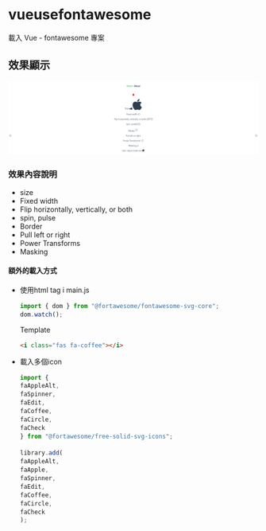 # vueusefontawesome

載入 Vue - fontawesome 專案

## 效果顯示

![Effect](public/effect.png)

### 效果內容說明

* size
* Fixed width
* Flip horizontally, vertically, or both
* spin, pulse
* Border
* Pull left or right
* Power Transforms
* Masking

#### 額外的載入方式

* 使用html tag i
    main.js

    ```javascript
    import { dom } from "@fortawesome/fontawesome-svg-core";
    dom.watch();
    ```

    Template

    ```HTML
    <i class="fas fa-coffee"></i>
    ```

* 載入多個icon
  
    ```javascript
    import {
    faAppleAlt,
    faSpinner,
    faEdit,
    faCoffee,
    faCircle,
    faCheck
    } from "@fortawesome/free-solid-svg-icons";

    library.add(
    faAppleAlt,
    faApple,
    faSpinner,
    faEdit,
    faCoffee,
    faCircle,
    faCheck
    );
    ```
